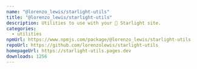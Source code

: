 ```yaml
---
name: "@lorenzo_lewis/starlight-utils"
title: "@lorenzo_lewis/starlight-utils"
description: Utilities to use with your 🌟 Starlight site.
categories:
  - utilities
npmUrl: https://www.npmjs.com/package/@lorenzo_lewis/starlight-utils
repoUrl: https://github.com/lorenzolewis/starlight-utils
homepageUrl: https://starlight-utils.pages.dev
downloads: 1256
---
```

